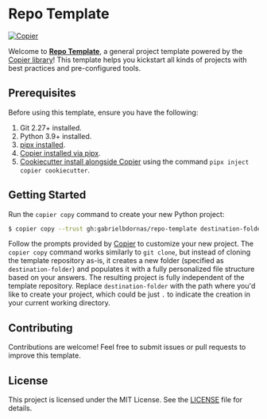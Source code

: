 # Repo Template

[![Copier](https://img.shields.io/endpoint?url=https://raw.githubusercontent.com/copier-org/copier/master/img/badge/badge-grayscale-inverted-border-purple.json)](https://github.com/copier-org/copier)

Welcome to **[Repo Template](https://github.com/gabrielbdornas/repo-template)**, a general project template powered by the [Copier library](https://copier.readthedocs.io/en/stable/)!
This template helps you kickstart all kinds of projects with best practices and pre-configured tools.

## Prerequisites

Before using this template, ensure you have the following:

1. Git 2.27+ installed.
1. Python 3.9+ installed.
1. [pipx installed](https://pipx.pypa.io/stable/installation/).
1. [Copier installed via pipx](https://copier.readthedocs.io/en/stable/#installation).
1. [Cookiecutter install alongside Copier](https://copier.readthedocs.io/en/stable/configuring/#jinja_extensions) using the command `pipx inject copier cookiecutter`.

## Getting Started

Run the `copier copy` command to create your new Python project:

```bash
$ copier copy --trust gh:gabrielbdornas/repo-template destination-folder
```

Follow the prompts provided by [Copier](https://copier.readthedocs.io/en/stable/) to customize your new project.
The `copier copy` command works similarly to `git clone`, but instead of cloning the template repository as-is, it creates a new folder (specified as `destination-folder`) and populates it with a fully personalized file structure based on your answers.
The resulting project is fully independent of the template repository.
Replace `destination-folder` with the path where you'd like to create your project, which could be just `.` to indicate the creation in your current working directory.

## Contributing

Contributions are welcome! Feel free to submit issues or pull requests to improve this template.

## License

This project is licensed under the MIT License. See the [LICENSE](LICENSE) file for details.
